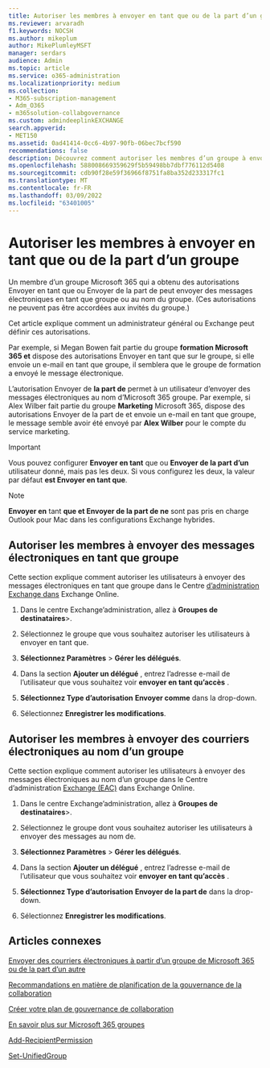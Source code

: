 ```yaml
---
title: Autoriser les membres à envoyer en tant que ou de la part d’un groupe
ms.reviewer: arvaradh
f1.keywords: NOCSH
ms.author: mikeplum
author: MikePlumleyMSFT
manager: serdars
audience: Admin
ms.topic: article
ms.service: o365-administration
ms.localizationpriority: medium
ms.collection:
- M365-subscription-management
- Adm_O365
- m365solution-collabgovernance
ms.custom: admindeeplinkEXCHANGE
search.appverid:
- MET150
ms.assetid: 0ad41414-0cc6-4b97-90fb-06bec7bcf590
recommendations: false
description: Découvrez comment autoriser les membres d’un groupe à envoyer des messages électroniques en tant que Microsoft 365 ou à envoyer du courrier électronique au nom d’Microsoft 365 groupe.
ms.openlocfilehash: 588008669359629f5b59498bb7dbf776112d5408
ms.sourcegitcommit: cdb90f28e59f36966f8751fa8ba352d233317fc1
ms.translationtype: MT
ms.contentlocale: fr-FR
ms.lasthandoff: 03/09/2022
ms.locfileid: "63401005"
---
```

# <a name="allow-members-to-send-as-or-send-on-behalf-of-a-group"></a>Autoriser les membres à envoyer en tant que ou de la part d’un groupe

Un membre d’un groupe Microsoft 365 qui a obtenu des autorisations  Envoyer en tant  que ou Envoyer de la part de peut envoyer des messages électroniques en tant que groupe ou au nom du groupe. (Ces autorisations ne peuvent pas être accordées aux invités du groupe.)

Cet article explique comment un administrateur général ou Exchange peut définir ces autorisations.
  
Par exemple, si Megan Bowen fait partie du groupe **formation Microsoft 365 et** dispose des autorisations Envoyer en  tant que sur le groupe, si elle envoie un e-mail en tant que groupe, il semblera que le  groupe de formation a envoyé le message électronique. 
  
L’autorisation Envoyer de **la part de** permet à un utilisateur d’envoyer des messages électroniques au nom d’Microsoft 365 groupe. Par exemple, si Alex Wilber fait partie du groupe **Marketing** Microsoft 365, dispose des autorisations Envoyer de la  part de et envoie un e-mail en tant que groupe, le message semble avoir été envoyé par **Alex Wilber** pour le compte du service marketing.

> [!IMPORTANT]
> Vous pouvez configurer **Envoyer en tant** que ou **Envoyer de la part d’un** utilisateur donné, mais pas les deux. Si vous configurez les deux, la valeur par défaut **est Envoyer en tant que**.

> [!NOTE]
> **Envoyer en** tant **que et Envoyer de la part de ne** sont pas pris en charge Outlook pour Mac dans les configurations Exchange hybrides.
    
## <a name="allow-members-to-send-email-as-a-group"></a>Autoriser les membres à envoyer des messages électroniques en tant que groupe

Cette section explique comment autoriser les utilisateurs à envoyer des messages électroniques en tant que groupe dans le Centre <a href="https://go.microsoft.com/fwlink/p/?linkid=2059104" target="_blank">d’administration Exchange dans</a> Exchange Online.
  
1. Dans le centre Exchange’administration, allez à **Groupes de destinataires**\>.<a href="https://go.microsoft.com/fwlink/?linkid=2183233" target="_blank"></a>
    
2. Sélectionnez le groupe que vous souhaitez autoriser les utilisateurs à envoyer en tant que. 
    
3. **Sélectionnez Paramètres** >  **Gérer les délégués**.
    
4. Dans la section **Ajouter un délégué** , entrez l’adresse e-mail de l’utilisateur que vous souhaitez voir **envoyer en tant qu’accès** .
  
5. **Sélectionnez Type d’autorisation** **Envoyer comme** dans la drop-down.

6.  Sélectionnez **Enregistrer les modifications**.
    
    
## <a name="allow-members-to-send-email-on-behalf-of-a-group"></a>Autoriser les membres à envoyer des courriers électroniques au nom d’un groupe

Cette section explique comment autoriser les utilisateurs à envoyer des messages électroniques au nom d’un groupe dans le Centre d’administration <a href="https://go.microsoft.com/fwlink/p/?linkid=2059104" target="_blank">Exchange (EAC)</a> dans Exchange Online.
  
1. Dans le centre Exchange’administration, allez à **Groupes de destinataires**\>.<a href="https://go.microsoft.com/fwlink/?linkid=2183233" target="_blank"></a>
    
2. Sélectionnez le groupe dont vous souhaitez autoriser les utilisateurs à envoyer des messages au nom de. 
    
3. **Sélectionnez Paramètres** >  **Gérer les délégués**.
    
4. Dans la section **Ajouter un délégué** , entrez l’adresse e-mail de l’utilisateur que vous souhaitez voir **envoyer en tant qu’accès** .
  
5. **Sélectionnez Type d’autorisation** **Envoyer de la part de** dans la drop-down.

6.  Sélectionnez **Enregistrer les modifications**.

## <a name="related-articles"></a>Articles connexes

[Envoyer des courriers électroniques à partir d’un groupe de Microsoft 365 ou de la part d’un autre](https://support.microsoft.com/office/0f4964af-aec6-484b-a65c-0434df8cdb6b)

[Recommandations en matière de planification de la gouvernance de la collaboration](collaboration-governance-overview.md#collaboration-governance-planning-recommendations)

[Créer votre plan de gouvernance de collaboration](collaboration-governance-first.md)

[En savoir plus sur Microsoft 365 groupes](https://support.microsoft.com/office/b565caa1-5c40-40ef-9915-60fdb2d97fa2)

[Add-RecipientPermission](/powershell/module/exchange/add-recipientpermission)

[Set-UnifiedGroup](/powershell/module/exchange/set-unifiedgroup)
